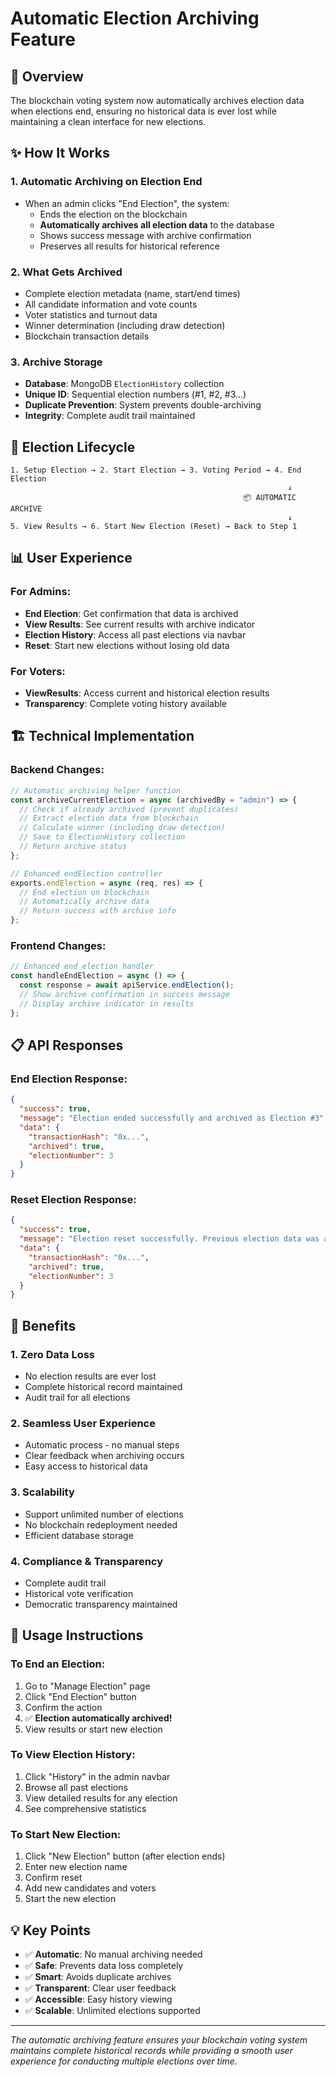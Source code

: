 # Automatic Election Archiving Feature

## 🎯 Overview

The blockchain voting system now automatically archives election data when elections end, ensuring no historical data is ever lost while maintaining a clean interface for new elections.

## ✨ How It Works

### 1. **Automatic Archiving on Election End**

- When an admin clicks "End Election", the system:
  - Ends the election on the blockchain
  - **Automatically archives all election data** to the database
  - Shows success message with archive confirmation
  - Preserves all results for historical reference

### 2. **What Gets Archived**

- Complete election metadata (name, start/end times)
- All candidate information and vote counts
- Voter statistics and turnout data
- Winner determination (including draw detection)
- Blockchain transaction details

### 3. **Archive Storage**

- **Database**: MongoDB `ElectionHistory` collection
- **Unique ID**: Sequential election numbers (#1, #2, #3...)
- **Duplicate Prevention**: System prevents double-archiving
- **Integrity**: Complete audit trail maintained

## 🔄 Election Lifecycle

```
1. Setup Election → 2. Start Election → 3. Voting Period → 4. End Election
                                                              ↓
                                                    📦 AUTOMATIC ARCHIVE
                                                              ↓
5. View Results → 6. Start New Election (Reset) → Back to Step 1
```

## 📊 User Experience

### **For Admins:**

- **End Election**: Get confirmation that data is archived
- **View Results**: See current results with archive indicator
- **Election History**: Access all past elections via navbar
- **Reset**: Start new elections without losing old data

### **For Voters:**

- **ViewResults**: Access current and historical election results
- **Transparency**: Complete voting history available

## 🏗️ Technical Implementation

### **Backend Changes:**

```javascript
// Automatic archiving helper function
const archiveCurrentElection = async (archivedBy = "admin") => {
  // Check if already archived (prevent duplicates)
  // Extract election data from blockchain
  // Calculate winner (including draw detection)
  // Save to ElectionHistory collection
  // Return archive status
};

// Enhanced endElection controller
exports.endElection = async (req, res) => {
  // End election on blockchain
  // Automatically archive data
  // Return success with archive info
};
```

### **Frontend Changes:**

```jsx
// Enhanced end election handler
const handleEndElection = async () => {
  const response = await apiService.endElection();
  // Show archive confirmation in success message
  // Display archive indicator in results
};
```

## 📋 API Responses

### **End Election Response:**

```json
{
  "success": true,
  "message": "Election ended successfully and archived as Election #3",
  "data": {
    "transactionHash": "0x...",
    "archived": true,
    "electionNumber": 3
  }
}
```

### **Reset Election Response:**

```json
{
  "success": true,
  "message": "Election reset successfully. Previous election data was already archived as Election #3.",
  "data": {
    "transactionHash": "0x...",
    "archived": true,
    "electionNumber": 3
  }
}
```

## 🎉 Benefits

### **1. Zero Data Loss**

- No election results are ever lost
- Complete historical record maintained
- Audit trail for all elections

### **2. Seamless User Experience**

- Automatic process - no manual steps
- Clear feedback when archiving occurs
- Easy access to historical data

### **3. Scalability**

- Support unlimited number of elections
- No blockchain redeployment needed
- Efficient database storage

### **4. Compliance & Transparency**

- Complete audit trail
- Historical vote verification
- Democratic transparency maintained

## 🚀 Usage Instructions

### **To End an Election:**

1. Go to "Manage Election" page
2. Click "End Election" button
3. Confirm the action
4. ✅ **Election automatically archived!**
5. View results or start new election

### **To View Election History:**

1. Click "History" in the admin navbar
2. Browse all past elections
3. View detailed results for any election
4. See comprehensive statistics

### **To Start New Election:**

1. Click "New Election" button (after election ends)
2. Enter new election name
3. Confirm reset
4. Add new candidates and voters
5. Start the new election

## 💡 Key Points

- ✅ **Automatic**: No manual archiving needed
- ✅ **Safe**: Prevents data loss completely
- ✅ **Smart**: Avoids duplicate archives
- ✅ **Transparent**: Clear user feedback
- ✅ **Accessible**: Easy history viewing
- ✅ **Scalable**: Unlimited elections supported

---

_The automatic archiving feature ensures your blockchain voting system maintains complete historical records while providing a smooth user experience for conducting multiple elections over time._
